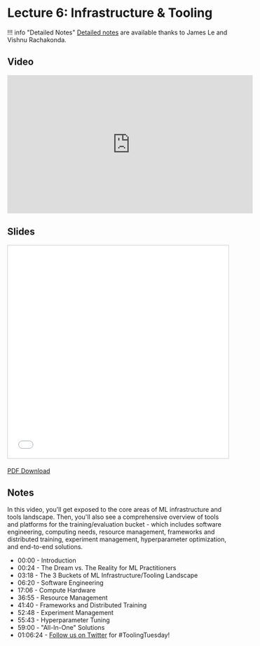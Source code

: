 # Lecture 6: Infrastructure & Tooling

!!! info "Detailed Notes"
    [Detailed notes](https://docs.google.com/document/d/1AA-QEMxsPTygvBhrrrm_0KTYGBZ-dtHlyGY-00iN65s/) are available thanks to James Le and Vishnu Rachakonda.

## Video

<iframe width="560" height="315" src="https://www.youtube.com/embed/760Mc_b3_N0" frameborder="0" allow="accelerometer; autoplay; clipboard-write; encrypted-media; gyroscope; picture-in-picture" allowfullscreen></iframe>

## Slides

<iframe src="//www.slideshare.net/slideshow/embed_code/key/cAFXYLKpENUWjl" width="595" height="485" frameborder="0" marginwidth="0" marginheight="0" scrolling="no" style="border:1px solid #CCC; border-width:1px; margin-bottom:5px; max-width: 100%;" allowfullscreen> </iframe>

[PDF Download](https://drive.google.com/file/d/1uAPf4slfS7tPUBKLWCcH9QUaQwDMCVwb/view)

## Notes

In this video, you'll get exposed to the core areas of ML infrastructure and tools landscape. Then, you'll also see a comprehensive overview of tools and platforms for the training/evaluation bucket - which includes software engineering, computing needs, resource management, frameworks and distributed training, experiment management, hyperparameter optimization, and end-to-end solutions.

- 00:00 - Introduction
- 00:24 - The Dream vs. The Reality for ML Practitioners
- 03:18 - The 3 Buckets of ML Infrastructure/Tooling Landscape
- 06:20 - Software Engineering
- 17:06 - Compute Hardware
- 36:55 - Resource Management
- 41:40 - Frameworks and Distributed Training
- 52:48 - Experiment Management
- 55:43 - Hyperparameter Tuning
- 59:00 - "All-In-One" Solutions
- 01:06:24 - [Follow us on Twitter](https://twitter.com/full_stack_dl) for #ToolingTuesday!
